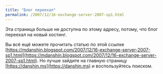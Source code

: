 ```yaml
---
title: "Блог переехал"
permalink: /2007/12/16-exchange-server-2007-sp1.html
---
```

Эта страница больше не доступна по этому адресу, потому, что блог переехал на новый хостинг.

Вы всё ещё можете прочитать статью по этой ссылке [https://mdanshin.blogspot.com/2007/12/16-exchange-server-2007-sp1.html](https://mdanshin.blogspot.com/2007/12/16-exchange-server-2007-sp1.html). Но лучше зайдите на главную страницу [https://danshin.ms](https://danshin.ms) и воспользуйтесь поиском.